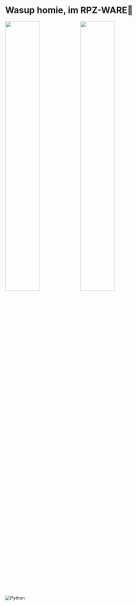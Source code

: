 # Wasup homie, im RPZ-WARE👋

<img align="left" width="47%" src="https://github-readme-stats.vercel.app/api?username=Rapunzel-ware&show_icons=true&theme=radical" />

<img align="left" width="47%" src="https://github-readme-stats.vercel.app/api/top-langs/?username=Rapunzel-ware&layout=compact" />

![Python](https://img.shields.io/badge/python-3670A0?style=for-the-badge&logo=python&logoColor=ffdd54)

